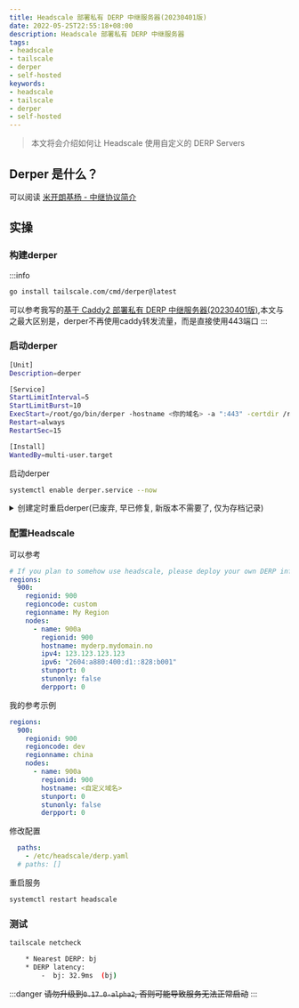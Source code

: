 ```yaml
---
title: Headscale 部署私有 DERP 中继服务器(20230401版)
date: 2022-05-25T22:55:18+08:00
description: Headscale 部署私有 DERP 中继服务器
tags:
- headscale
- tailscale
- derper
- self-hosted
keywords:
- headscale
- tailscale
- derper
- self-hosted
---
```


> 本文将会介绍如何让 Headscale  使用自定义的 DERP Servers

<!-- truncate -->

## Derper 是什么？

可以阅读 [米开朗基杨 - 中继协议简介](https://icloudnative.io/posts/custom-derp-servers/#中继协议简介)

## 实操

### 构建derper

:::info

```bash title="最新版本需要go1.19+版本"
go install tailscale.com/cmd/derper@latest
```

可以参考我写的[基于 Caddy2 部署私有 DERP 中继服务器(20230401版)](/posts/headscale-caddy-derper-proxy),本文与之最大区别是，derper不再使用caddy转发流量，而是直接使用443端口
:::

### 启动derper

```bash title="/etc/systemd/system/derper.service"
[Unit]
Description=derper

[Service]
StartLimitInterval=5
StartLimitBurst=10
ExecStart=/root/go/bin/derper -hostname <你的域名> -a ":443" -certdir /root/.cache/tailscale/derper-certs -verify-clients
Restart=always
RestartSec=15

[Install]
WantedBy=multi-user.target
```

启动derper

```bash
systemctl enable derper.service --now
```

<details>
<summary>创建定时重启derper(已废弃, 早已修复, 新版本不需要了, 仅为存档记录)</summary>

```bash title="/etc/systemd/system/derper.timer"
[Unit]
Description=derper timer

[Timer]
# 每小时执行一次
OnActiveSec=1h
# 错过执行, 立刻执行
Persistent=true

[Install]
WantedBy=timers.target
```

启动derper.timer

```bash
# 如果wantedby为timers.target, 不需要设置开机启动, 默认就是开机启动
systemctl start derper.timer
# 其他情况
systemctl enable derper.timer --now
```

查看生效

```bash
systemctl list-timers --no-pager
NEXT                        LEFT          LAST                        PASSED        UNIT                         ACTIVATES
Mon 2022-09-05 23:21:29 CST 59min left    Mon 2022-09-05 22:15:12 CST 6min ago      derper.timer                 derper.service
```

</details>

### 配置Headscale

可以参考

```yaml title="https://github.com/juanfont/headscale/blob/main/derp-example.yaml"
# If you plan to somehow use headscale, please deploy your own DERP infra: https://tailscale.com/kb/1118/custom-derp-servers/
regions:
  900:
    regionid: 900
    regioncode: custom
    regionname: My Region
    nodes:
      - name: 900a
        regionid: 900
        hostname: myderp.mydomain.no
        ipv4: 123.123.123.123
        ipv6: "2604:a880:400:d1::828:b001"
        stunport: 0
        stunonly: false
        derpport: 0
```

我的参考示例

```yaml title="/etc/headscale/derp.yaml"
regions:
  900:
    regionid: 900
    regioncode: dev
    regionname: china
    nodes:
      - name: 900a
        regionid: 900
        hostname: <自定义域名>
        stunport: 0
        stunonly: false
        derpport: 0
```

修改配置

```yaml title="/etc/headscale/config.yaml"
  paths:
    - /etc/headscale/derp.yaml
  # paths: []
```

重启服务

```bash
systemctl restart headscale
```

### 测试

```bash
tailscale netcheck

	* Nearest DERP: bj
	* DERP latency:
		-  bj: 32.9ms  (bj)
```

:::danger
<del>请勿升级到`0.17.0-alpha2`, 否则可能导致服务无法正常启动</del>
:::
